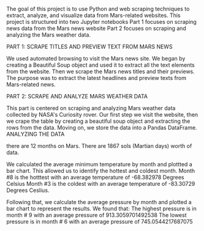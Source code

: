
The goal of this project is to use Python and web scraping techniques to extract, analyze, and visualize data from Mars-related websites. This project is structured into two Jupyter notebooks
Part 1 focuses on scraping news data from the Mars news website 
Part 2 focuses on scraping and analyzing the Mars weather data. 


PART 1: SCRAPE TITLES AND PREVIEW TEXT FROM MARS NEWS 

We used automated browsing to visit the Mars news site. We began by creating a Beautiful Soup object and used it to extract all the text elements from the website. 
Then we scrape the Mars news titles and their previews. The purpose was to extract the latest headlines and preview texts from Mars-related news. 

PART 2: SCRAPE AND ANALYZE MARS WEATHER DATA 

This part is centered on scraping and analyzing Mars weather data collected by NASA's Curiosity rover. 
Our first step we visit the website, then we crape the table by creating a beautiful soup object and extracting the rows from the data. Moving on, we store the data into a Pandas DataFrame. 
ANALYZING THE DATA

there are 12 months on Mars.
There are 1867 sols (Martian days) worth of data. 

We calculated the average minimum temperature by month and plottted a bar chart. This allowed us to identify the hottest and coldest month. 
Month #8 is the hotttest with an average temperature of -68.382978 Degrees Celsius 
Month #3 is the coldest with an average temperature of -83.30729 Degrees Ceslius.

Following that, we calculate the average pressure by month and plotted a bar chart to represent the results. We found that:
The highest pressure is in month # 9 with an average pressure of 913.3059701492538 
The lowest pressure is in month # 6 with an average pressure of 745.0544217687075 
